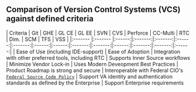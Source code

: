 ## Comparison of Version Control Systems (VCS) against defined criteria

| Criteria | Git | GHE | GL CE | GL EE | SVN | CVS | Perforce | CC-Multi | RTC | Dim. | SCM | TFS | VSS |
|:------- |:------- |:------:|:-------:|:-------:|:------:|:-------:|:------:|:------:|:-------:|:-------:|:------:|:-------:|:-------:|:------:|
| Ease of Use (including IDE-support)
| Ease of Adoption
| Integration with other preferred tools, including RTC
| Supports Inner Source workflows
| Minimize Vendor Lock-in
| Uses Modern Deveopment Best Practices
| Product Roadmap is strong and secure
| Interoperable with Federal CIO's [`Federal Source Code Policy`](sourcecode.cio.gov)
| Support VA identity and authentication standards as defined by the Enterprise
| Support Enterprise requirements

